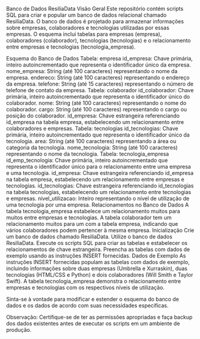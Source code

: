 Banco de Dados ResiliaData
Visão Geral
Este repositório contém scripts SQL para criar e popular um banco de dados relacional chamado ResiliaData. O banco de dados é projetado para armazenar informações sobre empresas, colaboradores e tecnologias utilizadas por essas empresas. O esquema inclui tabelas para empresas (empresa), colaboradores (colaborador), tecnologias (tecnologias) e o relacionamento entre empresas e tecnologias (tecnologia_empresa).

Esquema do Banco de Dados
Tabela: empresa
id_empresa: Chave primária, inteiro autoincrementado que representa o identificador único da empresa.
nome_empresa: String (até 100 caracteres) representando o nome da empresa.
endereco: String (até 100 caracteres) representando o endereço da empresa.
telefone: String (até 15 caracteres) representando o número de telefone de contato da empresa.
Tabela: colaborador
id_colaborador: Chave primária, inteiro autoincrementado que representa o identificador único do colaborador.
nome: String (até 100 caracteres) representando o nome do colaborador.
cargo: String (até 100 caracteres) representando o cargo ou posição do colaborador.
id_empresa: Chave estrangeira referenciando id_empresa na tabela empresa, estabelecendo um relacionamento entre colaboradores e empresas.
Tabela: tecnologias
id_tecnologias: Chave primária, inteiro autoincrementado que representa o identificador único da tecnologia.
area: String (até 100 caracteres) representando a área ou categoria da tecnologia.
nome_tecnologia: String (até 100 caracteres) representando o nome da tecnologia.
Tabela: tecnologia_empresa
id_emp_tecnologia: Chave primária, inteiro autoincrementado que representa o identificador único para o relacionamento entre uma empresa e uma tecnologia.
id_empresa: Chave estrangeira referenciando id_empresa na tabela empresa, estabelecendo um relacionamento entre empresas e tecnologias.
id_tecnologias: Chave estrangeira referenciando id_tecnologias na tabela tecnologias, estabelecendo um relacionamento entre tecnologias e empresas.
nivel_utilizacao: Inteiro representando o nível de utilização de uma tecnologia por uma empresa.
Relacionamentos no Banco de Dados
A tabela tecnologia_empresa estabelece um relacionamento muitos para muitos entre empresas e tecnologias.
A tabela colaborador tem um relacionamento muitos para um com a tabela empresa, indicando que vários colaboradores podem pertencer à mesma empresa.
Inicialização
Crie um banco de dados chamado ResiliaData.
Utilize o banco de dados ResiliaData.
Execute os scripts SQL para criar as tabelas e estabelecer os relacionamentos de chave estrangeira.
Preencha as tabelas com dados de exemplo usando as instruções INSERT fornecidas.
Dados de Exemplo
As instruções INSERT fornecidas populam as tabelas com dados de exemplo, incluindo informações sobre duas empresas (Umbrella e Xurraskin), duas tecnologias (HTML/CSS e Python) e dois colaboradores (Will Smith e Taylor Swift). A tabela tecnologia_empresa demonstra o relacionamento entre empresas e tecnologias com os respectivos níveis de utilização.

Sinta-se à vontade para modificar e estender o esquema do banco de dados e os dados de acordo com suas necessidades específicas.

Observação: Certifique-se de ter as permissões apropriadas e faça backup dos dados existentes antes de executar os scripts em um ambiente de produção.
